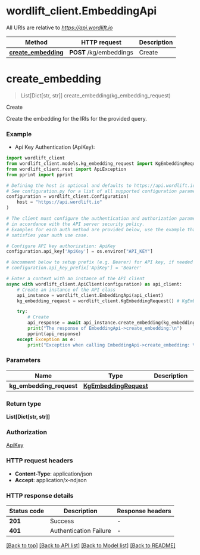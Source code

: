 # wordlift_client.EmbeddingApi

All URIs are relative to *https://api.wordlift.io*

Method | HTTP request | Description
------------- | ------------- | -------------
[**create_embedding**](EmbeddingApi.md#create_embedding) | **POST** /kg/embeddings | Create


# **create_embedding**
> List[Dict[str, str]] create_embedding(kg_embedding_request)

Create

Create the embedding for the IRIs for the provided query.

### Example

* Api Key Authentication (ApiKey):

```python
import wordlift_client
from wordlift_client.models.kg_embedding_request import KgEmbeddingRequest
from wordlift_client.rest import ApiException
from pprint import pprint

# Defining the host is optional and defaults to https://api.wordlift.io
# See configuration.py for a list of all supported configuration parameters.
configuration = wordlift_client.Configuration(
    host = "https://api.wordlift.io"
)

# The client must configure the authentication and authorization parameters
# in accordance with the API server security policy.
# Examples for each auth method are provided below, use the example that
# satisfies your auth use case.

# Configure API key authorization: ApiKey
configuration.api_key['ApiKey'] = os.environ["API_KEY"]

# Uncomment below to setup prefix (e.g. Bearer) for API key, if needed
# configuration.api_key_prefix['ApiKey'] = 'Bearer'

# Enter a context with an instance of the API client
async with wordlift_client.ApiClient(configuration) as api_client:
    # Create an instance of the API class
    api_instance = wordlift_client.EmbeddingApi(api_client)
    kg_embedding_request = wordlift_client.KgEmbeddingRequest() # KgEmbeddingRequest | 

    try:
        # Create
        api_response = await api_instance.create_embedding(kg_embedding_request)
        print("The response of EmbeddingApi->create_embedding:\n")
        pprint(api_response)
    except Exception as e:
        print("Exception when calling EmbeddingApi->create_embedding: %s\n" % e)
```



### Parameters


Name | Type | Description  | Notes
------------- | ------------- | ------------- | -------------
 **kg_embedding_request** | [**KgEmbeddingRequest**](KgEmbeddingRequest.md)|  | 

### Return type

**List[Dict[str, str]]**

### Authorization

[ApiKey](../README.md#ApiKey)

### HTTP request headers

 - **Content-Type**: application/json
 - **Accept**: application/x-ndjson

### HTTP response details

| Status code | Description | Response headers |
|-------------|-------------|------------------|
**201** | Success |  -  |
**401** | Authentication Failure |  -  |

[[Back to top]](#) [[Back to API list]](../README.md#documentation-for-api-endpoints) [[Back to Model list]](../README.md#documentation-for-models) [[Back to README]](../README.md)

